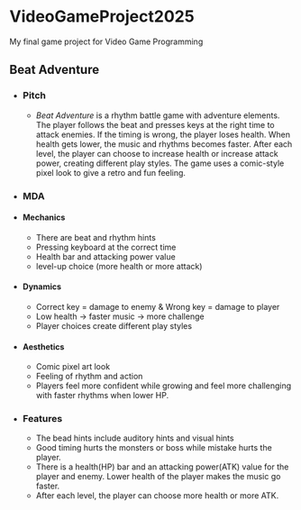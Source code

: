 # VideoGameProject2025
My final game project for Video Game Programming

## Beat Adventure
- ### Pitch
  - *Beat Adventure* is a rhythm battle game with adventure elements. The player follows the beat and presses keys at the right time to attack enemies. If the timing is wrong, the player loses health. When health gets lower, the music and rhythms becomes faster. After each level, the player can choose to increase health or increase attack power, creating different play styles. The game uses a comic-style pixel look to give a retro and fun feeling.

- ### MDA
- #### Mechanics
  - There are beat and rhythm hints 
  - Pressing keyboard at the correct time
  - Health bar and attacking power value
  - level-up choice (more health or more attack)  

- #### Dynamics  
  - Correct key = damage to enemy & Wrong key = damage to player  
  - Low health → faster music → more challenge  
  - Player choices create different play styles  

- #### Aesthetics 
  - Comic pixel art look  
  - Feeling of rhythm and action  
  - Players feel more confident while growing and feel more challenging with faster rhythms when lower HP.

- ### Features
  - The bead hints include auditory hints and visual hints
  - Good timing hurts the monsters or boss while mistake hurts the player.
  - There is a health(HP) bar and an attacking power(ATK) value for the player and enemy. Lower health of the player makes the music go faster.
  - After each level, the player can choose more health or more ATK.
